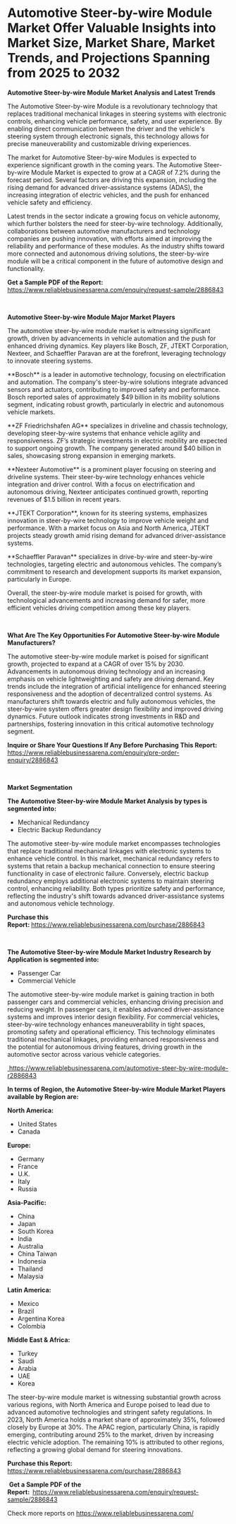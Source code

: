 <p><h1>Automotive Steer-by-wire Module Market Offer Valuable Insights into Market Size, Market Share, Market Trends, and Projections Spanning from 2025 to 2032</h1></p><p><strong>Automotive Steer-by-wire Module Market Analysis and Latest Trends</strong></p>
<p><p>The Automotive Steer-by-wire Module is a revolutionary technology that replaces traditional mechanical linkages in steering systems with electronic controls, enhancing vehicle performance, safety, and user experience. By enabling direct communication between the driver and the vehicle's steering system through electronic signals, this technology allows for precise maneuverability and customizable driving experiences.</p><p>The market for Automotive Steer-by-wire Modules is expected to experience significant growth in the coming years. The Automotive Steer-by-wire Module Market is expected to grow at a CAGR of 7.2% during the forecast period. Several factors are driving this expansion, including the rising demand for advanced driver-assistance systems (ADAS), the increasing integration of electric vehicles, and the push for enhanced vehicle safety and efficiency.</p><p>Latest trends in the sector indicate a growing focus on vehicle autonomy, which further bolsters the need for steer-by-wire technology. Additionally, collaborations between automotive manufacturers and technology companies are pushing innovation, with efforts aimed at improving the reliability and performance of these modules. As the industry shifts toward more connected and autonomous driving solutions, the steer-by-wire module will be a critical component in the future of automotive design and functionality.</p></p>
<p><strong>Get a Sample PDF of the Report:&nbsp;</strong> <a href="https://www.reliablebusinessarena.com/enquiry/request-sample/2886843?utm_campaign=2805&utm_medium=2&utm_source=Github&utm_content=ia&utm_term=13032025&utm_id=automotive-steer-by-wire-module">https://www.reliablebusinessarena.com/enquiry/request-sample/2886843</a></p>
<p>&nbsp;</p>
<p><strong>Automotive Steer-by-wire Module Major Market Players</strong></p>
<p><p>The automotive steer-by-wire module market is witnessing significant growth, driven by advancements in vehicle automation and the push for enhanced driving dynamics. Key players like Bosch, ZF, JTEKT Corporation, Nexteer, and Schaeffler Paravan are at the forefront, leveraging technology to innovate steering systems.</p><p>**Bosch** is a leader in automotive technology, focusing on electrification and automation. The company's steer-by-wire solutions integrate advanced sensors and actuators, contributing to improved safety and performance. Bosch reported sales of approximately $49 billion in its mobility solutions segment, indicating robust growth, particularly in electric and autonomous vehicle markets.</p><p>**ZF Friedrichshafen AG** specializes in driveline and chassis technology, developing steer-by-wire systems that enhance vehicle agility and responsiveness. ZF’s strategic investments in electric mobility are expected to support ongoing growth. The company generated around $40 billion in sales, showcasing strong expansion in emerging markets.</p><p>**Nexteer Automotive** is a prominent player focusing on steering and driveline systems. Their steer-by-wire technology enhances vehicle integration and driver control. With a focus on electrification and autonomous driving, Nexteer anticipates continued growth, reporting revenues of $1.5 billion in recent years.</p><p>**JTEKT Corporation**, known for its steering systems, emphasizes innovation in steer-by-wire technology to improve vehicle weight and performance. With a market focus on Asia and North America, JTEKT projects steady growth amid rising demand for advanced driver-assistance systems.</p><p>**Schaeffler Paravan** specializes in drive-by-wire and steer-by-wire technologies, targeting electric and autonomous vehicles. The company’s commitment to research and development supports its market expansion, particularly in Europe.</p><p>Overall, the steer-by-wire module market is poised for growth, with technological advancements and increasing demand for safer, more efficient vehicles driving competition among these key players.</p></p>
<p>&nbsp;</p>
<p><strong>What Are The Key Opportunities For Automotive Steer-by-wire Module Manufacturers?</strong></p>
<p><p>The automotive steer-by-wire module market is poised for significant growth, projected to expand at a CAGR of over 15% by 2030. Advancements in autonomous driving technology and an increasing emphasis on vehicle lightweighting and safety are driving demand. Key trends include the integration of artificial intelligence for enhanced steering responsiveness and the adoption of decentralized control systems. As manufacturers shift towards electric and fully autonomous vehicles, the steer-by-wire system offers greater design flexibility and improved driving dynamics. Future outlook indicates strong investments in R&D and partnerships, fostering innovation in this critical automotive technology segment.</p></p>
<p><strong>Inquire or Share Your Questions If Any Before Purchasing This Report:</strong> <a href="https://www.reliablebusinessarena.com/enquiry/pre-order-enquiry/2886843?utm_campaign=2805&utm_medium=2&utm_source=Github&utm_content=ia&utm_term=13032025&utm_id=automotive-steer-by-wire-module">https://www.reliablebusinessarena.com/enquiry/pre-order-enquiry/2886843</a></p>
<p>&nbsp;</p>
<p><strong>Market Segmentation</strong></p>
<p><strong>The Automotive Steer-by-wire Module Market Analysis by types is segmented into:</strong></p>
<p><ul><li> Mechanical Redundancy</li><li>Electric Backup Redundancy</li></ul></p>
<p><p>The automotive steer-by-wire module market encompasses technologies that replace traditional mechanical linkages with electronic systems to enhance vehicle control. In this market, mechanical redundancy refers to systems that retain a backup mechanical connection to ensure steering functionality in case of electronic failure. Conversely, electric backup redundancy employs additional electronic systems to maintain steering control, enhancing reliability. Both types prioritize safety and performance, reflecting the industry's shift towards advanced driver-assistance systems and autonomous vehicle technology.</p></p>
<p><strong>Purchase this Report:&nbsp;</strong><a href="https://www.reliablebusinessarena.com/purchase/2886843?utm_campaign=2805&utm_medium=2&utm_source=Github&utm_content=ia&utm_term=13032025&utm_id=automotive-steer-by-wire-module">https://www.reliablebusinessarena.com/purchase/2886843</a></p>
<p>&nbsp;</p>
<p><strong>The Automotive Steer-by-wire Module Market Industry Research by Application is segmented into:</strong></p>
<p><ul><li>Passenger Car</li><li>Commercial Vehicle</li></ul></p>
<p><p>The automotive steer-by-wire module market is gaining traction in both passenger cars and commercial vehicles, enhancing driving precision and reducing weight. In passenger cars, it enables advanced driver-assistance systems and improves interior design flexibility. For commercial vehicles, steer-by-wire technology enhances maneuverability in tight spaces, promoting safety and operational efficiency. This technology eliminates traditional mechanical linkages, providing enhanced responsiveness and the potential for autonomous driving features, driving growth in the automotive sector across various vehicle categories.</p></p>
<p><a href="https://www.reliablebusinessarena.com/automotive-steer-by-wire-module-r2886843?utm_campaign=2805&utm_medium=2&utm_source=Github&utm_content=ia&utm_term=13032025&utm_id=automotive-steer-by-wire-module">&nbsp;https://www.reliablebusinessarena.com/automotive-steer-by-wire-module-r2886843</a></p>
<p><strong>In terms of Region, the Automotive Steer-by-wire Module Market Players available by Region are:</strong></p>
<p>
    <p> <strong> North America: </strong>
        <ul>
            <li>United States</li>
            <li>Canada</li>
        </ul>
        </p> 
    <p> <strong> Europe: </strong>
        <ul>
            <li>Germany</li>
            <li>France</li>
            <li>U.K.</li>
            <li>Italy</li>
            <li>Russia</li>
        </ul>
        </p> 
    <p> <strong> Asia-Pacific: </strong>
        <ul>
            <li>China</li>
            <li>Japan</li>
            <li>South Korea</li>
            <li>India</li>
            <li>Australia</li>
            <li>China Taiwan</li>
            <li>Indonesia</li>
            <li>Thailand</li>
            <li>Malaysia</li>
        </ul>
        </p> 
    <p> <strong> Latin America: </strong>
        <ul>
            <li>Mexico</li>
            <li>Brazil</li>
            <li>Argentina Korea</li>
            <li>Colombia</li>
        </ul>
        </p> 
    <p> <strong> Middle East & Africa: </strong>
        <ul>
            <li>Turkey</li>
            <li>Saudi</li>
            <li>Arabia</li>
            <li>UAE</li>
            <li>Korea</li>
        </ul>
    </p>
    </p>
<p><p>The steer-by-wire module market is witnessing substantial growth across various regions, with North America and Europe poised to lead due to advanced automotive technologies and stringent safety regulations. In 2023, North America holds a market share of approximately 35%, followed closely by Europe at 30%. The APAC region, particularly China, is rapidly emerging, contributing around 25% to the market, driven by increasing electric vehicle adoption. The remaining 10% is attributed to other regions, reflecting a growing global demand for steering innovations.</p></p>
<p><strong>Purchase this Report: </strong><a href="https://www.reliablebusinessarena.com/purchase/2886843?utm_campaign=2805&utm_medium=2&utm_source=Github&utm_content=ia&utm_term=13032025&utm_id=automotive-steer-by-wire-module">https://www.reliablebusinessarena.com/purchase/2886843</a></p>
<p>&nbsp;<strong>Get a Sample PDF of the Report:&nbsp;&nbsp;</strong><a href="https://www.reliablebusinessarena.com/enquiry/request-sample/2886843?utm_campaign=2805&utm_medium=2&utm_source=Github&utm_content=ia&utm_term=13032025&utm_id=automotive-steer-by-wire-module">https://www.reliablebusinessarena.com/enquiry/request-sample/2886843</a></p>
<p><strong></strong></p>
<p>Check more reports on <a href="https://www.reliablebusinessarena.com/?utm_campaign=2805&utm_medium=2&utm_source=Github&utm_content=ia&utm_term=13032025&utm_id=automotive-steer-by-wire-module">https://www.reliablebusinessarena.com/</a></p>
